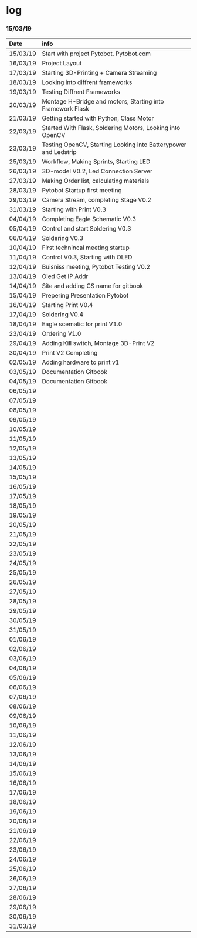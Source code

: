 # log

### 15/03/19

| Date | info |
| :--- | :--- |
| 15/03/19 | Start with project Pytobot. Pytobot.com  |
| 16/03/19 | Project Layout  |
| 17/03/19 | Starting 3D-Printing + Camera Streaming |
| 18/03/19 | Looking into diffrent frameworks |
| 19/03/19 | Testing Diffrent Frameworks |
| 20/03/19 | Montage H-Bridge and motors, Starting into Framework Flask |
| 21/03/19 | Getting started with Python, Class Motor |
| 22/03/19 | Started With Flask, Soldering Motors, Looking into OpenCV |
| 23/03/19 | Testing OpenCV, Starting Looking into Batterypower and Ledstrip |
| 25/03/19 | Workflow, Making Sprints, Starting LED |
| 26/03/19 | 3D-model V0.2, Led Connection Server |
| 27/03/19 | Making Order list, calculating materials |
| 28/03/19 | Pytobot Startup first meeting |
| 29/03/19 | Camera Stream, completing Stage V0.2|
| 31/03/19 | Starting with Print V0.3  |
| 04/04/19 | Completing Eagle Schematic V0.3  |
| 05/04/19 | Control and start Soldering V0.3 |
| 06/04/19 | Soldering V0.3 |
| 10/04/19 | First technincal meeting startup |
| 11/04/19 | Control V0.3, Starting with OLED |
| 12/04/19 | Buisniss meeting, Pytobot Testing V0.2 |
| 13/04/19 | Oled Get IP Addr |
| 14/04/19 | Site and adding CS name for gitbook |
| 15/04/19 | Prepering Presentation Pytobot|
| 16/04/19 | Starting Print V0.4  |
| 17/04/19 | Soldering V0.4 |
| 18/04/19 | Eagle scematic for print V1.0 |
| 23/04/19 | Ordering V1.0 |
| 29/04/19 | Adding Kill switch, Montage 3D-Print V2 |
| 30/04/19 | Print V2 Completing |
| 02/05/19 | Adding hardware to print v1 |
| 03/05/19 | Documentation Gitbook |
| 04/05/19 | Documentation Gitbook |
| 06/05/19 |  |
| 07/05/19 |  |
| 08/05/19 |  |
| 09/05/19 |  |
| 10/05/19 |  |
| 11/05/19 |  |
| 12/05/19 |  |
| 13/05/19 |  |
| 14/05/19 |  |
| 15/05/19 |  |
| 16/05/19 |  |
| 17/05/19 |  |
| 18/05/19 |  |
| 19/05/19 |  |
| 20/05/19 |  |
| 21/05/19 |  |
| 22/05/19 |  |
| 23/05/19 |  |
| 24/05/19 |  |
| 25/05/19 |  |
| 26/05/19 |  |
| 27/05/19 |  |
| 28/05/19 |  |
| 29/05/19 |  |
| 30/05/19 |  |
| 31/05/19 |  |
| 01/06/19 |  |
| 02/06/19 |  |
| 03/06/19 |  |
| 04/06/19 |  |
| 05/06/19 |  |
| 06/06/19 |  |
| 07/06/19 |  |
| 08/06/19 |  |
| 09/06/19 |  |
| 10/06/19 |  |
| 11/06/19 |  |
| 12/06/19 |  |
| 13/06/19 |  |
| 14/06/19 |  |
| 15/06/19 |  |
| 16/06/19 |  |
| 17/06/19 |  |
| 18/06/19 |  |
| 19/06/19 |  |
| 20/06/19 |  |
| 21/06/19 |  |
| 22/06/19 |  |
| 23/06/19 |  |
| 24/06/19 |  |
| 25/06/19 |  |
| 26/06/19 |  |
| 27/06/19 |  |
| 28/06/19 |  |
| 29/06/19 |  |
| 30/06/19 |  |
| 31/03/19 |  |

















